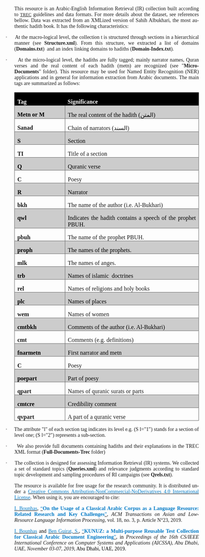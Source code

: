 
<div class=WordSection1>

<p class=MsoNormal style='text-align:justify'><span lang=EN-US
style='font-family:"Times New Roman",serif'>This resource is an Arabic-English
Information Retrieval (IR) collection built according to <a
href="https://trec.nist.gov/"><span style='font-size:9.0pt;line-height:115%'>TREC</span></a>
guidelines and data formats. For more details about the dataset, see references
bellow. Data was extracted from an XMLized version of Sahih Albukhari, the most
authentic hadith book. It has the following characteristics:</span></p>

<p class=MsoListParagraphCxSpFirst style='text-align:justify;text-indent:-18.0pt'><span
lang=EN-US style='font-family:Symbol'>·<span style='font:7.0pt "Times New Roman"'>&nbsp;&nbsp;&nbsp;&nbsp;&nbsp;&nbsp;&nbsp;
</span></span><span dir=LTR></span><span lang=EN-US style='font-family:"Times New Roman",serif'>At
the macro-logical level, the collection t is structured through sections in a
hierarchical manner (see&nbsp;<b>Structure.xml</b>). From this structure, we
extracted a list of domains (<b>Domains.txt</b>)&nbsp; and an index linking
domains to hadiths (<b>Domain-Index.txt</b>).</span></p>

<p class=MsoListParagraphCxSpLast style='text-align:justify;text-indent:-18.0pt'><span
style='font-family:Symbol'>·<span style='font:7.0pt "Times New Roman"'>&nbsp;&nbsp;&nbsp;&nbsp;&nbsp;&nbsp;&nbsp;
</span></span><span dir=LTR></span><span lang=EN-US style='font-family:"Times New Roman",serif'>At
the micro-logical level, the hadiths are fully tagged; mainly narrator names,
Quran verses and the real content of each hadith (metn) are recognized (see
&quot;<b>Micro-Documents</b>&quot;&nbsp;folder). This resource may be used for
Named Entity Recognition (NER) applications and in general for information
extraction from Arabic documents. </span><span style='font-family:"Times New Roman",serif'>The
main tags are summarized as follows:</span></p>

<div align=center>

<table class=MsoTable15Grid4 border=1 cellspacing=0 cellpadding=0
 style='border-collapse:collapse;border:none'>
 <tr>
  <td width=140 valign=top style='width:104.65pt;border:solid black 1.0pt;
  border-right:none;background:black;padding:0cm 5.4pt 0cm 5.4pt'>
  <p class=MsoNormal style='margin-bottom:0cm;text-align:justify;line-height:
  normal'><b><span style='font-family:"Times New Roman",serif;color:white'>Tag</span></b></p>
  </td>
  <td width=416 valign=top style='width:11.0cm;border:solid black 1.0pt;
  border-left:none;background:black;padding:0cm 5.4pt 0cm 5.4pt'>
  <p class=MsoNormal style='margin-bottom:0cm;text-align:justify;line-height:
  normal'><b><span style='font-family:"Times New Roman",serif;color:white'>Significance</span></b></p>
  </td>
 </tr>
 <tr>
  <td width=140 valign=top style='width:104.65pt;border:solid #666666 1.0pt;
  border-top:none;background:#CCCCCC;padding:0cm 5.4pt 0cm 5.4pt'>
  <p class=MsoNormal style='margin-bottom:0cm;text-align:justify;line-height:
  normal'><b><span style='font-family:"Times New Roman",serif;color:black'>Metn
  or M</span></b></p>
  </td>
  <td width=416 valign=top style='width:11.0cm;border-top:none;border-left:
  none;border-bottom:solid #666666 1.0pt;border-right:solid #666666 1.0pt;
  background:#CCCCCC;padding:0cm 5.4pt 0cm 5.4pt'>
  <p class=MsoNormal style='margin-bottom:0cm;text-align:justify;line-height:
  normal'><span style='font-family:"Times New Roman",serif;color:black'>The
  real content of the hadith (</span><span lang=AR-SA dir=RTL style='font-family:
  "Times New Roman",serif;color:black'>&#1575;&#1604;&#1605;&#1578;&#1606;</span><span
  dir=LTR></span><span style='font-family:"Times New Roman",serif;color:black'><span
  dir=LTR></span>)</span></p>
  </td>
 </tr>
 <tr>
  <td width=140 valign=top style='width:104.65pt;border:solid #666666 1.0pt;
  border-top:none;padding:0cm 5.4pt 0cm 5.4pt'>
  <p class=MsoNormal style='margin-bottom:0cm;text-align:justify;line-height:
  normal'><b><span style='font-family:"Times New Roman",serif'>Sanad</span></b></p>
  </td>
  <td width=416 valign=top style='width:11.0cm;border-top:none;border-left:
  none;border-bottom:solid #666666 1.0pt;border-right:solid #666666 1.0pt;
  padding:0cm 5.4pt 0cm 5.4pt'>
  <p class=MsoNormal style='margin-bottom:0cm;text-align:justify;line-height:
  normal'><span style='font-family:"Times New Roman",serif'>Chain of narrators
  (</span><span lang=AR-SA dir=RTL style='font-family:"Times New Roman",serif'>&#1575;&#1604;&#1587;&#1606;&#1583;</span><span
  dir=LTR></span><span style='font-family:"Times New Roman",serif'><span
  dir=LTR></span>)</span></p>
  </td>
 </tr>
 <tr>
  <td width=140 valign=top style='width:104.65pt;border:solid #666666 1.0pt;
  border-top:none;background:#CCCCCC;padding:0cm 5.4pt 0cm 5.4pt'>
  <p class=MsoNormal style='margin-bottom:0cm;text-align:justify;line-height:
  normal'><b><span style='font-family:"Times New Roman",serif;color:black'>S</span></b></p>
  </td>
  <td width=416 valign=top style='width:11.0cm;border-top:none;border-left:
  none;border-bottom:solid #666666 1.0pt;border-right:solid #666666 1.0pt;
  background:#CCCCCC;padding:0cm 5.4pt 0cm 5.4pt'>
  <p class=MsoNormal style='margin-bottom:0cm;text-align:justify;line-height:
  normal'><span style='font-family:"Times New Roman",serif;color:black'>Section</span></p>
  </td>
 </tr>
 <tr>
  <td width=140 valign=top style='width:104.65pt;border:solid #666666 1.0pt;
  border-top:none;padding:0cm 5.4pt 0cm 5.4pt'>
  <p class=MsoNormal style='margin-bottom:0cm;text-align:justify;line-height:
  normal'><b><span style='font-family:"Times New Roman",serif'>TI</span></b></p>
  </td>
  <td width=416 valign=top style='width:11.0cm;border-top:none;border-left:
  none;border-bottom:solid #666666 1.0pt;border-right:solid #666666 1.0pt;
  padding:0cm 5.4pt 0cm 5.4pt'>
  <p class=MsoNormal style='margin-bottom:0cm;text-align:justify;line-height:
  normal'><span style='font-family:"Times New Roman",serif'>Title of a section</span></p>
  </td>
 </tr>
 <tr>
  <td width=140 valign=top style='width:104.65pt;border:solid #666666 1.0pt;
  border-top:none;background:#CCCCCC;padding:0cm 5.4pt 0cm 5.4pt'>
  <p class=MsoNormal style='margin-bottom:0cm;text-align:justify;line-height:
  normal'><b><span lang=EN-US style='font-family:"Times New Roman",serif;
  color:black'>Q</span></b></p>
  </td>
  <td width=416 valign=top style='width:11.0cm;border-top:none;border-left:
  none;border-bottom:solid #666666 1.0pt;border-right:solid #666666 1.0pt;
  background:#CCCCCC;padding:0cm 5.4pt 0cm 5.4pt'>
  <p class=MsoNormal style='margin-bottom:0cm;text-align:justify;line-height:
  normal'><span lang=EN-US style='font-family:"Times New Roman",serif;
  color:black'>Quranic verse</span></p>
  </td>
 </tr>
 <tr>
  <td width=140 valign=top style='width:104.65pt;border:solid #666666 1.0pt;
  border-top:none;padding:0cm 5.4pt 0cm 5.4pt'>
  <p class=MsoNormal style='margin-bottom:0cm;text-align:justify;line-height:
  normal'><b><span lang=EN-US style='font-family:"Times New Roman",serif'>C</span></b></p>
  </td>
  <td width=416 valign=top style='width:11.0cm;border-top:none;border-left:
  none;border-bottom:solid #666666 1.0pt;border-right:solid #666666 1.0pt;
  padding:0cm 5.4pt 0cm 5.4pt'>
  <p class=MsoNormal style='margin-bottom:0cm;text-align:justify;line-height:
  normal'><span lang=EN-US style='font-family:"Times New Roman",serif'>Poesy</span></p>
  </td>
 </tr>
 <tr>
  <td width=140 valign=top style='width:104.65pt;border:solid #666666 1.0pt;
  border-top:none;background:#CCCCCC;padding:0cm 5.4pt 0cm 5.4pt'>
  <p class=MsoNormal style='margin-bottom:0cm;text-align:justify;line-height:
  normal'><b><span lang=EN-US style='font-family:"Times New Roman",serif;
  color:black'>R</span></b></p>
  </td>
  <td width=416 valign=top style='width:11.0cm;border-top:none;border-left:
  none;border-bottom:solid #666666 1.0pt;border-right:solid #666666 1.0pt;
  background:#CCCCCC;padding:0cm 5.4pt 0cm 5.4pt'>
  <p class=MsoNormal style='margin-bottom:0cm;text-align:justify;line-height:
  normal'><span lang=EN-US style='font-family:"Times New Roman",serif;
  color:black'>Narrator</span></p>
  </td>
 </tr>
 <tr>
  <td width=140 valign=top style='width:104.65pt;border:solid #666666 1.0pt;
  border-top:none;padding:0cm 5.4pt 0cm 5.4pt'>
  <p class=MsoNormal style='margin-bottom:0cm;text-align:justify;line-height:
  normal'><b><span lang=EN-US style='font-family:"Times New Roman",serif'>bkh</span></b></p>
  </td>
  <td width=416 valign=top style='width:11.0cm;border-top:none;border-left:
  none;border-bottom:solid #666666 1.0pt;border-right:solid #666666 1.0pt;
  padding:0cm 5.4pt 0cm 5.4pt'>
  <p class=MsoNormal style='margin-bottom:0cm;text-align:justify;line-height:
  normal'><span lang=EN-US style='font-family:"Times New Roman",serif'>The name
  of the author (i.e. Al-Bukhari)</span></p>
  </td>
 </tr>
 <tr>
  <td width=140 valign=top style='width:104.65pt;border:solid #666666 1.0pt;
  border-top:none;background:#CCCCCC;padding:0cm 5.4pt 0cm 5.4pt'>
  <p class=MsoNormal style='margin-bottom:0cm;text-align:justify;line-height:
  normal'><b><span lang=EN-US style='font-family:"Times New Roman",serif;
  color:black'>qwl</span></b></p>
  </td>
  <td width=416 valign=top style='width:11.0cm;border-top:none;border-left:
  none;border-bottom:solid #666666 1.0pt;border-right:solid #666666 1.0pt;
  background:#CCCCCC;padding:0cm 5.4pt 0cm 5.4pt'>
  <p class=MsoNormal style='margin-bottom:0cm;text-align:justify;line-height:
  normal'><span lang=EN-US style='font-family:"Times New Roman",serif;
  color:black'>Indicates the hadith contains a speech of the prophet PBUH.</span></p>
  </td>
 </tr>
 <tr>
  <td width=140 valign=top style='width:104.65pt;border:solid #666666 1.0pt;
  border-top:none;padding:0cm 5.4pt 0cm 5.4pt'>
  <p class=MsoNormal style='margin-bottom:0cm;text-align:justify;line-height:
  normal'><b><span lang=EN-US style='font-family:"Times New Roman",serif'>pbuh</span></b></p>
  </td>
  <td width=416 valign=top style='width:11.0cm;border-top:none;border-left:
  none;border-bottom:solid #666666 1.0pt;border-right:solid #666666 1.0pt;
  padding:0cm 5.4pt 0cm 5.4pt'>
  <p class=MsoNormal style='margin-bottom:0cm;text-align:justify;line-height:
  normal'><span lang=EN-US style='font-family:"Times New Roman",serif'>The name
  of the prophet PBUH.</span></p>
  </td>
 </tr>
 <tr>
  <td width=140 valign=top style='width:104.65pt;border:solid #666666 1.0pt;
  border-top:none;background:#CCCCCC;padding:0cm 5.4pt 0cm 5.4pt'>
  <p class=MsoNormal style='margin-bottom:0cm;text-align:justify;line-height:
  normal'><b><span lang=EN-US style='font-family:"Times New Roman",serif;
  color:black'>proph</span></b></p>
  </td>
  <td width=416 valign=top style='width:11.0cm;border-top:none;border-left:
  none;border-bottom:solid #666666 1.0pt;border-right:solid #666666 1.0pt;
  background:#CCCCCC;padding:0cm 5.4pt 0cm 5.4pt'>
  <p class=MsoNormal style='margin-bottom:0cm;text-align:justify;line-height:
  normal'><span lang=EN-US style='font-family:"Times New Roman",serif;
  color:black'>The names of the prophets.</span></p>
  </td>
 </tr>
 <tr>
  <td width=140 valign=top style='width:104.65pt;border:solid #666666 1.0pt;
  border-top:none;padding:0cm 5.4pt 0cm 5.4pt'>
  <p class=MsoNormal style='margin-bottom:0cm;text-align:justify;line-height:
  normal'><b><span lang=EN-US style='font-family:"Times New Roman",serif'>mlk</span></b></p>
  </td>
  <td width=416 valign=top style='width:11.0cm;border-top:none;border-left:
  none;border-bottom:solid #666666 1.0pt;border-right:solid #666666 1.0pt;
  padding:0cm 5.4pt 0cm 5.4pt'>
  <p class=MsoNormal style='margin-bottom:0cm;text-align:justify;line-height:
  normal'><span lang=EN-US style='font-family:"Times New Roman",serif'>The
  names of anges.</span></p>
  </td>
 </tr>
 <tr>
  <td width=140 valign=top style='width:104.65pt;border:solid #666666 1.0pt;
  border-top:none;background:#CCCCCC;padding:0cm 5.4pt 0cm 5.4pt'>
  <p class=MsoNormal style='margin-bottom:0cm;text-align:justify;line-height:
  normal'><b><span lang=EN-US style='font-family:"Times New Roman",serif;
  color:black'>trb</span></b></p>
  </td>
  <td width=416 valign=top style='width:11.0cm;border-top:none;border-left:
  none;border-bottom:solid #666666 1.0pt;border-right:solid #666666 1.0pt;
  background:#CCCCCC;padding:0cm 5.4pt 0cm 5.4pt'>
  <p class=MsoNormal style='margin-bottom:0cm;text-align:justify;line-height:
  normal'><span lang=EN-US style='font-family:"Times New Roman",serif;
  color:black'>Names of islamic  doctrines</span></p>
  </td>
 </tr>
 <tr>
  <td width=140 valign=top style='width:104.65pt;border:solid #666666 1.0pt;
  border-top:none;padding:0cm 5.4pt 0cm 5.4pt'>
  <p class=MsoNormal style='margin-bottom:0cm;text-align:justify;line-height:
  normal'><b><span lang=EN-US style='font-family:"Times New Roman",serif'>rel</span></b></p>
  </td>
  <td width=416 valign=top style='width:11.0cm;border-top:none;border-left:
  none;border-bottom:solid #666666 1.0pt;border-right:solid #666666 1.0pt;
  padding:0cm 5.4pt 0cm 5.4pt'>
  <p class=MsoNormal style='margin-bottom:0cm;text-align:justify;line-height:
  normal'><span lang=EN-US style='font-family:"Times New Roman",serif'>Names of
  religions and holy books</span></p>
  </td>
 </tr>
 <tr>
  <td width=140 valign=top style='width:104.65pt;border:solid #666666 1.0pt;
  border-top:none;background:#CCCCCC;padding:0cm 5.4pt 0cm 5.4pt'>
  <p class=MsoNormal style='margin-bottom:0cm;text-align:justify;line-height:
  normal'><b><span lang=EN-US style='font-family:"Times New Roman",serif;
  color:black'>plc</span></b></p>
  </td>
  <td width=416 valign=top style='width:11.0cm;border-top:none;border-left:
  none;border-bottom:solid #666666 1.0pt;border-right:solid #666666 1.0pt;
  background:#CCCCCC;padding:0cm 5.4pt 0cm 5.4pt'>
  <p class=MsoNormal style='margin-bottom:0cm;text-align:justify;line-height:
  normal'><span lang=EN-US style='font-family:"Times New Roman",serif;
  color:black'>Names of places</span></p>
  </td>
 </tr>
 <tr>
  <td width=140 valign=top style='width:104.65pt;border:solid #666666 1.0pt;
  border-top:none;padding:0cm 5.4pt 0cm 5.4pt'>
  <p class=MsoNormal style='margin-bottom:0cm;text-align:justify;line-height:
  normal'><b><span lang=EN-US style='font-family:"Times New Roman",serif'>wem</span></b></p>
  </td>
  <td width=416 valign=top style='width:11.0cm;border-top:none;border-left:
  none;border-bottom:solid #666666 1.0pt;border-right:solid #666666 1.0pt;
  padding:0cm 5.4pt 0cm 5.4pt'>
  <p class=MsoNormal style='margin-bottom:0cm;text-align:justify;line-height:
  normal'><span lang=EN-US style='font-family:"Times New Roman",serif'>Names of
  women</span></p>
  </td>
 </tr>
 <tr>
  <td width=140 valign=top style='width:104.65pt;border:solid #666666 1.0pt;
  border-top:none;background:#CCCCCC;padding:0cm 5.4pt 0cm 5.4pt'>
  <p class=MsoNormal style='margin-bottom:0cm;text-align:justify;line-height:
  normal'><b><span lang=EN-US style='font-family:"Times New Roman",serif;
  color:black'>cmtbkh</span></b></p>
  </td>
  <td width=416 valign=top style='width:11.0cm;border-top:none;border-left:
  none;border-bottom:solid #666666 1.0pt;border-right:solid #666666 1.0pt;
  background:#CCCCCC;padding:0cm 5.4pt 0cm 5.4pt'>
  <p class=MsoNormal style='margin-bottom:0cm;text-align:justify;line-height:
  normal'><span lang=EN-US style='font-family:"Times New Roman",serif;
  color:black'>Comments of the author (i.e. Al-Bukhari)</span></p>
  </td>
 </tr>
 <tr>
  <td width=140 valign=top style='width:104.65pt;border:solid #666666 1.0pt;
  border-top:none;padding:0cm 5.4pt 0cm 5.4pt'>
  <p class=MsoNormal style='margin-bottom:0cm;text-align:justify;line-height:
  normal'><b><span lang=EN-US style='font-family:"Times New Roman",serif'>cmt</span></b></p>
  </td>
  <td width=416 valign=top style='width:11.0cm;border-top:none;border-left:
  none;border-bottom:solid #666666 1.0pt;border-right:solid #666666 1.0pt;
  padding:0cm 5.4pt 0cm 5.4pt'>
  <p class=MsoNormal style='margin-bottom:0cm;text-align:justify;line-height:
  normal'><span lang=EN-US style='font-family:"Times New Roman",serif'>Comments
  (e.g. definitions)</span></p>
  </td>
 </tr>
 <tr>
  <td width=140 valign=top style='width:104.65pt;border:solid #666666 1.0pt;
  border-top:none;background:#CCCCCC;padding:0cm 5.4pt 0cm 5.4pt'>
  <p class=MsoNormal style='margin-bottom:0cm;text-align:justify;line-height:
  normal'><b><span lang=EN-US style='font-family:"Times New Roman",serif;
  color:black'>fnarmetn</span></b></p>
  </td>
  <td width=416 valign=top style='width:11.0cm;border-top:none;border-left:
  none;border-bottom:solid #666666 1.0pt;border-right:solid #666666 1.0pt;
  background:#CCCCCC;padding:0cm 5.4pt 0cm 5.4pt'>
  <p class=MsoNormal style='margin-bottom:0cm;text-align:justify;line-height:
  normal'><span lang=EN-US style='font-family:"Times New Roman",serif;
  color:black'>First narrator and metn</span></p>
  </td>
 </tr>
 <tr>
  <td width=140 valign=top style='width:104.65pt;border:solid #666666 1.0pt;
  border-top:none;padding:0cm 5.4pt 0cm 5.4pt'>
  <p class=MsoNormal style='margin-bottom:0cm;text-align:justify;line-height:
  normal'><b><span lang=EN-US style='font-family:"Times New Roman",serif'>C</span></b></p>
  </td>
  <td width=416 valign=top style='width:11.0cm;border-top:none;border-left:
  none;border-bottom:solid #666666 1.0pt;border-right:solid #666666 1.0pt;
  padding:0cm 5.4pt 0cm 5.4pt'>
  <p class=MsoNormal style='margin-bottom:0cm;text-align:justify;line-height:
  normal'><span lang=EN-US style='font-family:"Times New Roman",serif'>Poesy</span></p>
  </td>
 </tr>
 <tr>
  <td width=140 valign=top style='width:104.65pt;border:solid #666666 1.0pt;
  border-top:none;background:#CCCCCC;padding:0cm 5.4pt 0cm 5.4pt'>
  <p class=MsoNormal style='margin-bottom:0cm;text-align:justify;line-height:
  normal'><b><span lang=EN-US style='font-family:"Times New Roman",serif;
  color:black'>poepart</span></b></p>
  </td>
  <td width=416 valign=top style='width:11.0cm;border-top:none;border-left:
  none;border-bottom:solid #666666 1.0pt;border-right:solid #666666 1.0pt;
  background:#CCCCCC;padding:0cm 5.4pt 0cm 5.4pt'>
  <p class=MsoNormal style='margin-bottom:0cm;text-align:justify;line-height:
  normal'><span lang=EN-US style='font-family:"Times New Roman",serif;
  color:black'>Part of poesy</span></p>
  </td>
 </tr>
 <tr>
  <td width=140 valign=top style='width:104.65pt;border:solid #666666 1.0pt;
  border-top:none;padding:0cm 5.4pt 0cm 5.4pt'>
  <p class=MsoNormal style='margin-bottom:0cm;text-align:justify;line-height:
  normal'><b><span lang=EN-US style='font-family:"Times New Roman",serif'>qpart</span></b></p>
  </td>
  <td width=416 valign=top style='width:11.0cm;border-top:none;border-left:
  none;border-bottom:solid #666666 1.0pt;border-right:solid #666666 1.0pt;
  padding:0cm 5.4pt 0cm 5.4pt'>
  <p class=MsoNormal style='margin-bottom:0cm;text-align:justify;line-height:
  normal'><span lang=EN-US style='font-family:"Times New Roman",serif'>Names of
  quranic surats or parts</span></p>
  </td>
 </tr>
 <tr>
  <td width=140 valign=top style='width:104.65pt;border:solid #666666 1.0pt;
  border-top:none;background:#CCCCCC;padding:0cm 5.4pt 0cm 5.4pt'>
  <p class=MsoNormal style='margin-bottom:0cm;text-align:justify;line-height:
  normal'><b><span lang=EN-US style='font-family:"Times New Roman",serif;
  color:black'>cmtcre</span></b></p>
  </td>
  <td width=416 valign=top style='width:11.0cm;border-top:none;border-left:
  none;border-bottom:solid #666666 1.0pt;border-right:solid #666666 1.0pt;
  background:#CCCCCC;padding:0cm 5.4pt 0cm 5.4pt'>
  <p class=MsoNormal style='margin-bottom:0cm;text-align:justify;line-height:
  normal'><span lang=EN-US style='font-family:"Times New Roman",serif;
  color:black'>Credibility comment</span></p>
  </td>
 </tr>
 <tr>
  <td width=140 valign=top style='width:104.65pt;border:solid #666666 1.0pt;
  border-top:none;padding:0cm 5.4pt 0cm 5.4pt'>
  <p class=MsoNormal style='margin-bottom:0cm;text-align:justify;line-height:
  normal'><b><span lang=EN-US style='font-family:"Times New Roman",serif'>qvpart</span></b></p>
  </td>
  <td width=416 valign=top style='width:11.0cm;border-top:none;border-left:
  none;border-bottom:solid #666666 1.0pt;border-right:solid #666666 1.0pt;
  padding:0cm 5.4pt 0cm 5.4pt'>
  <p class=MsoNormal style='margin-bottom:0cm;text-align:justify;line-height:
  normal'><span lang=EN-US style='font-family:"Times New Roman",serif'>A part
  of a quranic verse</span></p>
  </td>
 </tr>
</table>

</div>

<p class=MsoListParagraphCxSpFirst style='text-align:justify;text-indent:-18.0pt'><span
lang=EN-US style='font-family:Symbol'>·<span style='font:7.0pt "Times New Roman"'>&nbsp;&nbsp;&nbsp;&nbsp;&nbsp;&nbsp;&nbsp;
</span></span><span dir=LTR></span><span lang=EN-US style='font-family:"Times New Roman",serif'>The
attribute &quot;l&quot; of each section tag indicates its level e.g. (S
l=&quot;1&quot;) stands for a section of level one; (S l=&quot;2&quot;)
represents a sub-section.</span></p>

<p class=MsoListParagraphCxSpMiddle style='text-align:justify;text-indent:-18.0pt'><span
lang=EN-US style='font-family:Symbol'>·<span style='font:7.0pt "Times New Roman"'>&nbsp;&nbsp;&nbsp;&nbsp;&nbsp;&nbsp;&nbsp;
</span></span><span dir=LTR></span><span lang=EN-US style='font-family:"Times New Roman",serif'>We
also provide full documents containing hadiths and their explanations in the
TREC XML format (<b>Full-Documents-Trec</b>&nbsp;folder)</span></p>

<p class=MsoListParagraphCxSpLast style='text-align:justify;text-indent:-18.0pt'><span
lang=EN-US style='font-family:Symbol'>·<span style='font:7.0pt "Times New Roman"'>&nbsp;&nbsp;&nbsp;&nbsp;&nbsp;&nbsp;&nbsp;
</span></span><span dir=LTR></span><span lang=EN-US style='font-family:"Times New Roman",serif'>The
collection is designed for assessing Information Retrieval (IR) systems. We
collected a set of standard topics (<b>Queries.xml</b>) and relevance judgments
according to standard topic development and sampling procedures of RI campaigns
(see&nbsp;<b>Qrels.txt</b>).</span></p>

<p class=MsoNormal style='text-align:justify'><span lang=EN-US
style='font-family:"Times New Roman",serif'>The resource is available for free
usage for the research community. It is distributed under a&nbsp;</span><span
style='font-family:"Times New Roman",serif'><a
href="http://creativecommons.org/licenses/by-nc-nd/4.0/"><span lang=EN-US
style='color:#027AC6'>Creative Commons Attribution-NonCommercial-NoDerivatives
4.0 International License</span></a></span><span lang=EN-US style='font-family:
"Times New Roman",serif'>. When using it, you are encouraged to cite:</span></p>

<p class=MsoNormal style='text-align:justify'><u><span lang=EN-US
style='font-family:"Times New Roman",serif;color:#027AC6'>I. Bounhas</span></u><span
lang=EN-US style='font-family:"Times New Roman",serif'>,&nbsp;<u><span
style='color:#027AC6'>“</span></u><b><span style='color:#027AC6'>On the Usage
of a Classical Arabic Corpus as a Language Resource: Related Research and Key
Challenges</span></b><u><span style='color:#027AC6'>”</span></u>,&nbsp;<i>ACM
Transactions on Asian and Low-Resource Language Information Processing</i>,
vol. 18, no. 3, p. Article N°23, 2019.</span></p>

<p class=MsoNormal style='text-align:justify'><u><span lang=EN-US
style='font-size:10.5pt;line-height:115%;font-family:"Times New Roman",serif;
color:#027AC6'>I. Bounhas</span></u><span lang=EN-US style='font-size:10.5pt;
line-height:115%;font-family:"Times New Roman",serif;color:black'>&nbsp;and&nbsp;</span><u><span
lang=EN-US style='font-size:10.5pt;line-height:115%;font-family:"Times New Roman",serif;
color:#027AC6'>Ben Guirat, S.</span></u><span lang=EN-US style='font-size:10.5pt;
line-height:115%;font-family:"Times New Roman",serif;color:black'>,&nbsp;</span><u><span
lang=EN-US style='font-size:10.5pt;line-height:115%;font-family:"Times New Roman",serif;
color:#027AC6'>“</span></u><b><span lang=EN-US style='font-size:10.5pt;
line-height:115%;font-family:"Times New Roman",serif;color:#027AC6'>KUNUZ: a
Multi-purpose Reusable Test Collection for Classical Arabic Document
Engineering</span></b><u><span lang=EN-US style='font-size:10.5pt;line-height:
115%;font-family:"Times New Roman",serif;color:#027AC6'>”</span></u><span
lang=EN-US style='font-size:10.5pt;line-height:115%;font-family:"Times New Roman",serif;
color:black'>, in&nbsp;</span><i><span lang=EN-US style='font-family:"Times New Roman",serif'>Proceedings
of the 16th CS/IEEE International Conference on Computer Systems and
Applications (AICSSA), Abu Dhabi, UAE, November 03-07, 2019</span></i><span
lang=EN-US style='font-size:10.5pt;line-height:115%;font-family:"Times New Roman",serif;
color:black'>, Abu Dhabi, UAE, 2019.</span></p>

<p class=MsoNormal style='text-align:justify'><span lang=EN-US
style='font-family:"Times New Roman",serif'>&nbsp;</span></p>

</div>
 
